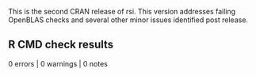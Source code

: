 This is the second CRAN release of rsi. This version addresses failing OpenBLAS
checks and several other minor issues identified post release.

## R CMD check results

0 errors | 0 warnings | 0 notes
